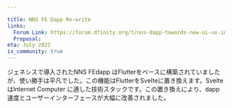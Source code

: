 ```yaml
---

title: NNS FE Dapp Re-write
links:
  Forum Link: https://forum.dfinity.org/t/nns-dapp-towards-new-ui-ux-including-test-link/13952
  Proposal:
eta: July 2022
is_community: true
---
```

ジェネシスで導入されたNNS FEdapp はFlutterをベースに構築されていましたが、使い勝手は平凡でした。この機能はFlutterをSvelteに置き換えます。SvelteはInternet Computer に適した技術スタックです。この置き換えにより、dapp 速度とユーザーインターフェースが大幅に改善されました。

<!---


The NNS FE dapp introduced at genesis was built on Flutter with mediocre usability. This feature replaces Flutter with Svelte - a technology stack better suited for the Internet Computer. The replacement led to significant improvements in dapp speed and user interface.

-->
